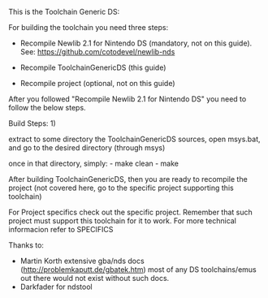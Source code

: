 This is the Toolchain Generic DS:

For building the toolchain you need three steps:

- Recompile Newlib 2.1 for Nintendo DS (mandatory, not on this guide). See: https://github.com/cotodevel/newlib-nds

- Recompile ToolchainGenericDS (this guide)

- Recompile project (optional, not on this guide)

After you followed "Recompile Newlib 2.1 for Nintendo DS" you need to follow the below steps.


Build Steps:
1)

extract to some directory the ToolchainGenericDS sources, open msys.bat, and go to the desired directory (through msys)

once in that directory, simply:
	-	make clean <enter>
	-	make <enter>

After building ToolchainGenericDS, then you are ready to recompile the project (not covered here, go to the specific project supporting this toolchain)

For Project specifics check out the specific project. Remember that such project must support this toolchain for it to work. 
For more technical informacion refer to SPECIFICS

Thanks to:
- Martin Korth extensive gba/nds docs (http://problemkaputt.de/gbatek.htm) most of any DS toolchains/emus out there would not exist without such docs.
- Darkfader for ndstool
